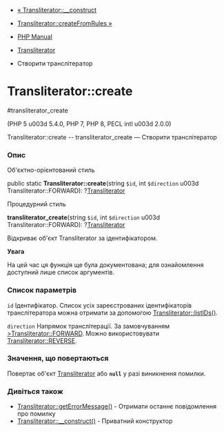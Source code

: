 - [« Transliterator::\_\_construct](transliterator.construct.md)
- [Transliterator::createFromRules
»](transliterator.createfromrules.md)

- [PHP Manual](index.md)
- [Transliterator](class.transliterator.md)
- Створити транслітератор

# Transliterator::create

#transliterator_create

(PHP 5 u003d 5.4.0, PHP 7, PHP 8, PECL intl u003d 2.0.0)

Transliterator::create -- transliterator_create — Створити транслітератор

### Опис

Об'єктно-орієнтований стиль

public static **Transliterator::create**(string `$id`, int `$direction`
u003d Transliterator::FORWARD): ?[Transliterator](class.transliterator.md)

Процедурний стиль

**transliterator_create**(string `$id`, int `$direction` u003d
Transliterator::FORWARD): ?[Transliterator](class.transliterator.md)

Відкриває об'єкт Transliterator за ідентифікатором.

**Увага**

На цей час ця функція ще була документована; для
ознайомлення доступний лише список аргументів.

### Список параметрів

`id`
Ідентифікатор. Список усіх зареєстрованих ідентифікаторів
транслітератора можна отримати за допомогою
[Transliterator::listIDs()](transliterator.listids.md).

`direction`
Напрямок транслітерації. За замовчуванням
[\>Transliterator::FORWARD](class.transliterator.md#transliterator.constants.forward).
Можно використовувати
[Transliterator::REVERSE](class.transliterator.md#transliterator.constants.reverse).

### Значення, що повертаються

Повертає об'єкт [Transliterator](class.transliterator.md) або
**`null`** у разі виникнення помилки.

### Дивіться також

- [Transliterator::getErrorMessage()](transliterator.geterrormessage.md) -
Отримати останнє повідомлення про помилку
- [Transliterator::\_\_construct()](transliterator.construct.md) -
Приватний конструктор
